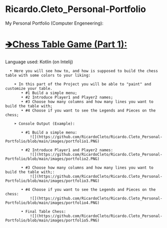 # Ricardo.Cleto_Personal-Portfolio
My Personal Portfolio (Computer Engeneering):

# [🡺Chess Table Game (Part 1):](https://github.com/RicardoCleto/Ricardo.Cleto_Personal-Portfolio/tree/main/Projeto1%20Fundamentos%20Programa%C3%A7%C3%A3o%20(Completo))      
Language used: Kotlin (on Intelij)
     
      • Here you will see how to, and how is supposed to build the chess table with some colors to your liking:
      
        ➤ In this part of the Project you will be able to "paint" and customize your table.
           • #1 Build a simple menu;
           • #2 Introduce Player1 and Player2 names;
           • #3 Choose how many columns and how many lines you want to build the table with;
           • #4 Choose if you want to see the Legends and Pieces on the chess;
        
        ➤ Console Output (Example):
        
           • #1 Build a simple menu:
               ![](https://github.com/RicardoCleto/Ricardo.Cleto_Personal-Portfolio/blob/main/images/portfolio1.PNG)
              
           • #2 Introduce Player1 and Player2 names: 
               ![](https://github.com/RicardoCleto/Ricardo.Cleto_Personal-Portfolio/blob/main/images/portfolio2.PNG)
               
           • #3 Choose how many columns and how many lines you want to build the table with;: 
               ![](https://github.com/RicardoCleto/Ricardo.Cleto_Personal-Portfolio/blob/main/images/portfolio3.PNG)
               
           • #4 Choose if you want to see the Legends and Pieces on the chess: 
               ![](https://github.com/RicardoCleto/Ricardo.Cleto_Personal-Portfolio/blob/main/images/portfolio4.PNG)
               
           • Final Table Chess: 
               ![](https://github.com/RicardoCleto/Ricardo.Cleto_Personal-Portfolio/blob/main/images/portfolio5.PNG)
